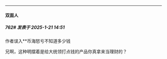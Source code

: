 ﻿
*****

####  双面人  
##### 762#       发表于 2025-1-21 14:51

作者误入**币海怒亏不知道多少钱

兄啊，这种明摆着是给大统领打点钱的产品你真拿来当理财的？

